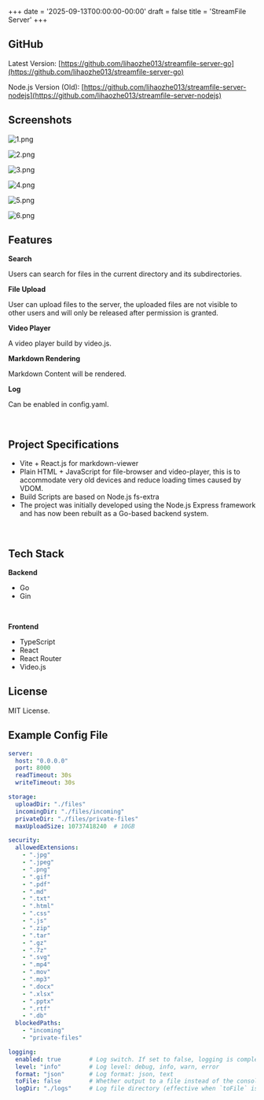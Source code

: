 +++
date = '2025-09-13T00:00:00-00:00'
draft = false
title = 'StreamFile Server'
+++

## GitHub
Latest Version: [https://github.com/lihaozhe013/streamfile-server-go](https://github.com/lihaozhe013/streamfile-server-go)

Node.js Version (Old): [https://github.com/lihaozhe013/streamfile-server-nodejs](https://github.com/lihaozhe013/streamfile-server-nodejs)

## Screenshots

![1.png](./1.png)

![2.png](./2.png)

![3.png](./3.png)

![4.png](./4.png)

![5.png](./5.png)

![6.png](./6.png)


## Features

**Search**

Users can search for files in the current directory and its subdirectories.

**File Upload**

User can upload files to the server, the uploaded files are not visible to other users and will only be released after permission is granted.

**Video Player**

A video player build by video.js.

**Markdown Rendering**

Markdown Content will be rendered.

**Log**

Can be enabled in config.yaml.

<br>

## Project Specifications
- Vite + React.js for markdown-viewer
- Plain HTML + JavaScript for file-browser and video-player, this is to accommodate very old devices and reduce loading times caused by VDOM.
- Build Scripts are based on Node.js fs-extra
- The project was initially developed using the Node.js Express framework and has now been rebuilt as a Go-based backend system.

<br>

## Tech Stack

**Backend**
- Go
- Gin

<br>

**Frontend**
- TypeScript
- React
- React Router
- Video.js


## License

MIT License.

## Example Config File
```yaml
server:
  host: "0.0.0.0"
  port: 8000
  readTimeout: 30s
  writeTimeout: 30s

storage:
  uploadDir: "./files"
  incomingDir: "./files/incoming"
  privateDir: "./files/private-files"
  maxUploadSize: 10737418240  # 10GB

security:
  allowedExtensions:
    - ".jpg"
    - ".jpeg"
    - ".png"
    - ".gif"
    - ".pdf"
    - ".md"
    - ".txt"
    - ".html"
    - ".css"
    - ".js"
    - ".zip"
    - ".tar"
    - ".gz"
    - ".7z"
    - ".svg"
    - ".mp4"
    - ".mov"
    - ".mp3"
    - ".docx"
    - ".xlsx"
    - ".pptx"
    - ".rtf"
    - ".db"
  blockedPaths:
    - "incoming"
    - "private-files"

logging:
  enabled: true        # Log switch. If set to false, logging is completely disabled.
  level: "info"        # Log level: debug, info, warn, error
  format: "json"       # Log format: json, text
  toFile: false        # Whether output to a file instead of the console
  logDir: "./logs"     # Log file directory (effective when `toFile` is true)
```